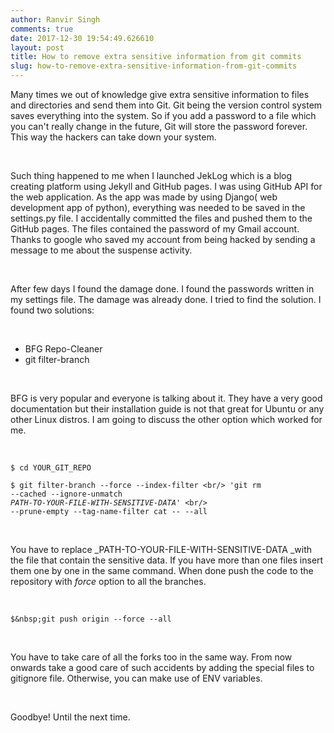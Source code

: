 ```yaml
---
author: Ranvir Singh
comments: true
date: 2017-12-30 19:54:49.626610
layout: post
title: How to remove extra sensitive information from git commits
slug: how-to-remove-extra-sensitive-information-from-git-commits
---
```

Many times we out of knowledge give extra sensitive information to files and directories and send them into Git. Git being the version control system saves everything into the system. So if you add a password to a file which you can't really change in the future, Git will store the password forever. This way the hackers can take down your system.&nbsp;

&nbsp;

Such thing happened to me when I launched&nbsp;JekLog&nbsp;which is a blog creating platform using Jekyll and GitHub pages. I was using GitHub API for the web application. As the app was made by using Django( web development app of python), everything was needed&nbsp;to be saved in the settings.py file. I accidentally committed the files and pushed them to the GitHub pages. The files contained the password of my Gmail account. Thanks to google who saved my account from being hacked by sending a message to me about the suspense activity.&nbsp;

&nbsp;

After few days I found the damage done. I found the passwords written in my settings file. The damage was already done. I tried to find the solution. I found two solutions:

&nbsp;

*   BFG&nbsp;Repo-Cleaner
*   git filter-branch

&nbsp;

BFG is very popular and everyone is talking about it. They have a very good documentation but their installation guide is not that great for Ubuntu or any other Linux distros. I am going to discuss the other option which worked for me.

&nbsp;

`` $ cd YOUR_GIT_REPO ``

<code>$ git filter-branch --force --index-filter \<br/>
'git rm --cached --ignore-unmatch <em>PATH-TO-YOUR-FILE-WITH-SENSITIVE-DATA</em>' \<br/>
--prune-empty --tag-name-filter cat -- --all</code>

&nbsp;

You have to replace&nbsp;_PATH-TO-YOUR-FILE-WITH-SENSITIVE-DATA _with the file&nbsp;that contain the sensitive data. If you have more than one files insert them one by one in the same command. When done push the code to the repository with _force_ option to all the branches.&nbsp;

&nbsp;

`` $&nbsp;git push origin --force --all ``

&nbsp;

You have to take care of all the forks too in the same way. From now onwards take a good care of such accidents by adding the special files to gitignore file. Otherwise, you can make use of ENV variables.

&nbsp;

Goodbye! Until the next time.